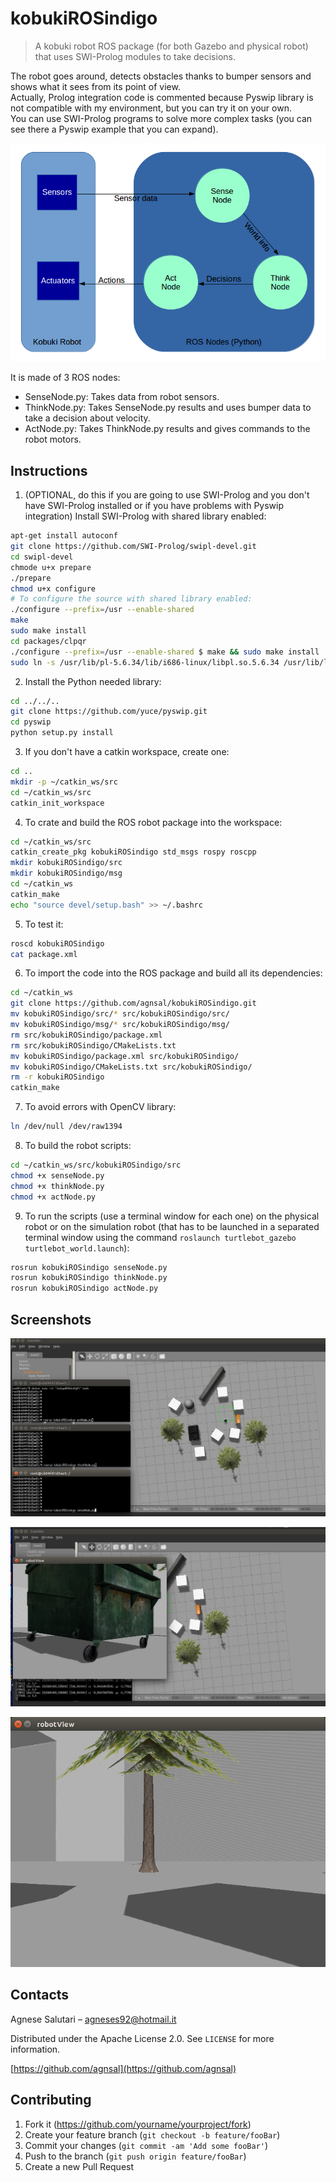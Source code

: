 # kobukiROSindigo
> A kobuki robot ROS package (for both Gazebo and physical robot) that uses SWI-Prolog modules to take decisions.


The robot goes around, detects obstacles thanks to bumper sensors and shows what it sees from its point of view. \
Actually, Prolog integration code is commented because Pyswip library is not compatible with my environment, but you can try it  on your own. \
You can use SWI-Prolog programs to solve more complex tasks (you can see there a Pyswip example that you can expand).


![](headerDiagram.png)

It is made of 3 ROS nodes:
- SenseNode.py: Takes data from robot sensors.
- ThinkNode.py: Takes SenseNode.py results and uses bumper data to take a decision about velocity.
- ActNode.py: Takes ThinkNode.py results and gives commands to the robot motors.

## Instructions
1. (OPTIONAL, do this if you are going to use SWI-Prolog and you don't have SWI-Prolog installed or if you have problems with Pyswip integration) Install SWI-Prolog with shared library enabled:
```sh
apt-get install autoconf
git clone https://github.com/SWI-Prolog/swipl-devel.git
cd swipl-devel
chmode u+x prepare
./prepare
chmod u+x configure
# To configure the source with shared library enabled:
./configure --prefix=/usr --enable-shared
make
sudo make install
cd packages/clpqr
./configure --prefix=/usr --enable-shared $ make && sudo make install
sudo ln -s /usr/lib/pl-5.6.34/lib/i686-linux/libpl.so.5.6.34 /usr/lib/libpl.so 
```
2. Install the Python needed library:
```sh
cd ../../..
git clone https://github.com/yuce/pyswip.git
cd pyswip
python setup.py install
```
3. If you don't have a  catkin workspace, create one:
```sh
cd ..
mkdir -p ~/catkin_ws/src
cd ~/catkin_ws/src
catkin_init_workspace
```
4. To crate and build the ROS robot package into the workspace:
```sh
cd ~/catkin_ws/src
catkin_create_pkg kobukiROSindigo std_msgs rospy roscpp
mkdir kobukiROSindigo/src
mkdir kobukiROSindigo/msg
cd ~/catkin_ws
catkin_make
echo "source devel/setup.bash" >> ~/.bashrc
```
5. To test it:
```sh
roscd kobukiROSindigo
cat package.xml
```
6. To import the code into the ROS package and build all its dependencies:
```sh
cd ~/catkin_ws
git clone https://github.com/agnsal/kobukiROSindigo.git
mv kobukiROSindigo/src/* src/kobukiROSindigo/src/
mv kobukiROSindigo/msg/* src/kobukiROSindigo/msg/
rm src/kobukiROSindigo/package.xml
rm src/kobukiROSindigo/CMakeLists.txt
mv kobukiROSindigo/package.xml src/kobukiROSindigo/
mv kobukiROSindigo/CMakeLists.txt src/kobukiROSindigo/
rm -r kobukiROSindigo
catkin_make  
```
7. To avoid errors with OpenCV library:
```sh
ln /dev/null /dev/raw1394
```
8. To build the robot scripts:
```sh
cd ~/catkin_ws/src/kobukiROSindigo/src
chmod +x senseNode.py
chmod +x thinkNode.py
chmod +x actNode.py 
```
9. To run the scripts (use a terminal window for each one) on the physical robot or on the simulation robot (that has to be launched in a separated terminal window using the command ``` roslaunch turtlebot_gazebo turtlebot_world.launch ```):
```sh
rosrun kobukiROSindigo senseNode.py
rosrun kobukiROSindigo thinkNode.py
rosrun kobukiROSindigo actNode.py
```


## Screenshots

![](screen1.png)

![](screen2.png)

![](screen3.png)


## Contacts

Agnese Salutari – agneses92@hotmail.it

Distributed under the Apache License 2.0. See ``LICENSE`` for more information.

[https://github.com/agnsal](https://github.com/agnsal)


## Contributing

1. Fork it (<https://github.com/yourname/yourproject/fork>)
2. Create your feature branch (`git checkout -b feature/fooBar`)
3. Commit your changes (`git commit -am 'Add some fooBar'`)
4. Push to the branch (`git push origin feature/fooBar`)
5. Create a new Pull Request
